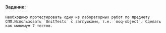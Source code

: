 #### Задание:
	Необходимо протестировать одну из лабораторных работ по предмету 	СПП.Использовать `UnitTests` с заглушками, т.е. `moq-object`. Сделать как минимум 7 тестов.